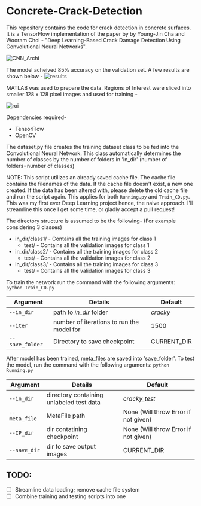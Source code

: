 # Concrete-Crack-Detection

This repository contains the code for crack detection in concrete surfaces. It is a TensorFlow implementation of the paper by by Young-Jin Cha and Wooram Choi - "Deep Learning-Based Crack Damage Detection Using Convolutional Neural Networks".

![CNN_Archi](https://user-images.githubusercontent.com/32497274/34506710-30363d94-effd-11e7-864a-bec0d7153721.PNG)

The model acheived 85% accuracy on the validation set. A few results are shown below -
![results](https://user-images.githubusercontent.com/32497274/34510394-8e4ec3e6-f021-11e7-8a70-394219f76ff2.PNG)

MATLAB was used to prepare the data. Regions of Interest were sliced into smaller 128 x 128 pixel images and used for training - 

![roi](https://user-images.githubusercontent.com/32497274/34510417-c3207466-f021-11e7-9bf7-c91c034a70be.PNG)

Dependencies required-<br />
- TensorFlow<br />
- OpenCV

The dataset.py file creates the training dataset class to be fed into the Convolutional Neural Network. This class automatically determines the number of classes by the number of folders in 'in_dir' (number of folders=number of classes)


NOTE: This script utilizes an already saved cache file. The cache file contains the filenames of the data. If the cache file doesn't exist, a new one created. If the data has been altered with, please delete the old cache file and run the script again. This applies for both `Running.py` and `Train_CD.py`. This was my first ever Deep Learning project hence, the naive approach. I'll streamline this once I get some time, or gladly accept a pull request!

The directory structure is assumed to be the following- (For example considering 3 classes)<br />
* in_dir/class1/              - Contains all the training images for class 1<br />
    * test/         - Contains all the validation images for class 1 <br />
* in_dir/class2/              - Contains all the training images for class 2<br />
    * test/         - Contains all the validation images for class 2<br />
* in_dir/class3/              - Contains all the training images for class 3<br />
    * test/         - Contains all the validation images for class 3<br />
  
To train the network run the command with the following arguments:<br />
`python Train_CD.py`<br />

Argument | Details | Default
--- | --- | --- 
`--in_dir` | path to *in_dir* folder | *cracky* 
`--iter` | number of iterations to run the model for | 1500 
`--save_folder` | Directory to save checkpoint | CURRENT_DIR 

After model has been trained, meta_files are saved into 'save_folder'. To test the model, run the command with the following arguments:
`python Running.py` 

Argument | Details | Default
--- | --- | --- 
`--in_dir` | directory containing unlabeled test data |*cracky_test* 
`--meta_file` | MetaFile path | None (Will throw Error if not given)
`--CP_dir` | dir contatining checkpoint | None (Will throw Error if not given)
`--save_dir` | dir to save output images | CURRENT_DIR  

## TODO:

 - [ ] Streamline data loading; remove cache file system
 - [ ] Combine training and testing scripts into one
